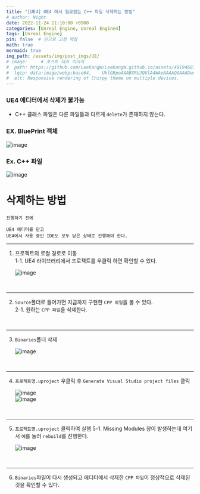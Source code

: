 ```yaml
---
title: "[UE4] UE4 에서 필요없는 C++ 파일 삭제하는 방법"
# author: Night
date: 2022-11-24 11:10:00 +0900
categories: [Unreal Engine, Unreal Engine4]
tags: [Unreal Engine]
pin: false  # 핀으로 고정 역할
math: true
mermaid: true
img_path: /assets/img/post_imgs/UE/
# image:     # 포스트 대표 이미지
#  path: https://github.com/LeeKangW/LeeKangW.github.io/assets/48194683/7e5b8251-2544-4eea-b702-ad59aa404e9e
#  lqip: data:image/webp;base64,    UklGRpoAAABXRUJQVlA4WAoAAAAQAAAADwAABwAAQUxQSDIAAAARL0AmbZurmr57yyIiqE8oiG0bejIYEQTgqiDA9vqnsUSI6H+oAERp2HZ65qP/VIAWAFZQOCBCAAAA8AEAnQEqEAAIAAVAfCWkAALp8sF8rgRgAP7o9FDvMCkMde9PK7euH5M1m6VWoDXf2FkP3BqV0ZYbO6NA/VFIAAAA
#  alt: Responsive rendering of Chirpy theme on multiple devices.
---
```


### UE4 에디터에서 삭제가 불가능
- C++ 클래스 파일은 다른 파일들과 다르게 `delete`가 존재하지 않는다.

### EX. BluePrint 객체

![image](https://user-images.githubusercontent.com/48194683/135014199-f8b615c9-3a4d-41c3-9a0c-5f8b91d8601e.png)

### Ex. C++ 파일  
![image](https://user-images.githubusercontent.com/48194683/135014250-31fdd5f5-02c2-464c-b5c0-7b56a12cb545.png)

# 삭제하는 방법

```
진행하기 전에

UE4 에디터를 닫고
UE4에서 사용 중인 IDE도 모두 닫은 상태로 진행해야 한다.
```

***

1. 프로젝트의 로컬 경로로 이동  
  1-1. UE4 라이브러리에서 프로젝트를 우클릭 하면 확인할 수 있다.  
  
    ![image](https://user-images.githubusercontent.com/48194683/135014568-b6cfbd6f-e6cb-4797-b1d5-c9fbfa0602be.png)  
<br>

***

2. `Source`폴더로 들어가면 지금까지 구현한 `CPP 파일`을 볼 수 있다.  
  2-1. 원하는 `CPP 파일`을 삭제한다.
<br>

***

3. `Binaries`폴더 삭제  

    ![image](https://user-images.githubusercontent.com/48194683/135015724-818f0f08-d7cc-422f-856d-25d88e4ad164.png)  
<br>

***

4. `프로젝트명.uproject` 우클릭 후 `Generate Visual Studio project files` 클릭  

    ![image](https://user-images.githubusercontent.com/48194683/135015050-69744509-721f-4346-ad5a-c99bc0ebdcac.png)    
    ![image](https://user-images.githubusercontent.com/48194683/135014994-f57226ee-b35b-4bd5-88f4-9697b7304b05.png)  
<br>

***

5. `프로젝트명.uproject` 클릭하여 실행
  5-1. Missing Modules 창이 발생하는데 여기서 `예`를 눌러 `rebuild`를 진행한다.  
  
    ![image](https://user-images.githubusercontent.com/48194683/135015239-c18da9c9-1ece-4d94-8b8d-163af0a37ffb.png)
<br>

***

6. `Binaries`파일이 다시 생성되고 에디터에서 삭제한 `CPP 파일`이 정상적으로 삭제된 것을 확인할 수 있다.

